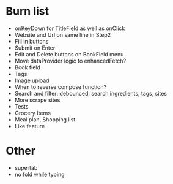 # Burn list
* onKeyDown for TitleField as well as onClick
* Website and Url on same line in Step2
* Fill in buttons
* Submit on Enter
* Edit and Delete buttons on BookField menu
* Move dataProvider logic to enhancedFetch?
* Book field
* Tags
* Image upload
* When to reverse compose function?
* Search and filter: debounced, search ingredients, tags, sites
* More scrape sites
* Tests
* Grocery Items
* Meal plan, Shopping list
* Like feature

# Other
* supertab
* no fold while typing
